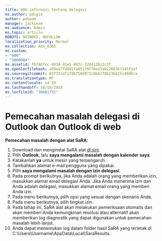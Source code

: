 ```yaml
---
title: 606 informasi tentang delegasi
ms.author: pdigia
author: pebaum
manager: jackiesm
ms.audience: Admin
ms.topic: article
ROBOTS: NOINDEX, NOFOLLOW
localization_priority: Normal
ms.collection: Adm_O365
ms.custom:
- "606"
- "3800004"
ms.assetid: f67467cc-d434-41e1-847c-120412b12c3f
ms.openlocfilehash: a59ea7fd995fa05179f70ae3a82268363145f3af
ms.sourcegitcommit: 037331d71f06750d972c0b6278b23bb15c4806ca
ms.translationtype: MT
ms.contentlocale: id-ID
ms.lasthandoff: 10/18/2019
ms.locfileid: "36661731"
---
```

# <a name="troubleshooting-delegation-in-outlook-and-outlook-on-the-web"></a>Pemecahan masalah delegasi di Outlook dan Outlook di web

**Pemecahan masalah dengan alat SaRA:**

1. Download dan menginstal SaRA alat [di sini](https://aka.ms/SaRA-SkypeForBusinessSignIn).
1. Pilih **Outlook**, lalu **saya mengalami masalah dengan kalender saya**.
1. Katakanlah **ya** untuk mesin yang terpengaruh.
1. Tambahkan alamat e-mail pengguna yang dipakai.
1. Pilih **saya mengalami masalah dengan izin delegasi**.
1. Pada prompt berikutnya, jika Anda adalah orang yang memberikan izin, masukkan alamat email delegasi Anda. Jika Anda menerima izin dan Anda adalah delegasi, masukkan alamat email orang yang memberi Anda izin.
1. Pada menu berikutnya, pilih opsi yang sesuai dengan skenario Anda.
1. Pada menu berikutnya, pilih tingkat izin.
1. Pada tahap ini, SaRA alat akan melakukan pemeriksaan otomatis dan akan memberi Anda kemungkinan resolusi atau alternatif akan memberikan log diagnostik yang dapat digunakan untuk pemecahan masalah lebih lanjut.
1. Anda dapat menemukan log dalam folder hasil SaRA yang terletak di C:\Users\Username\AppData\Local\SaraResults.
